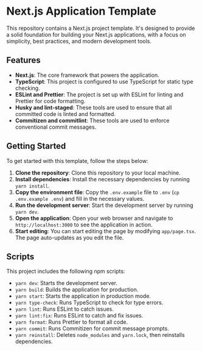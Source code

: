 # Next.js Application Template

This repository contains a Next.js project template. It's designed to provide a solid foundation for building your Next.js applications, with a focus on simplicity, best practices, and modern development tools.

## Features

- **Next.js**: The core framework that powers the application.
- **TypeScript**: This project is configured to use TypeScript for static type checking.
- **ESLint and Prettier**: The project is set up with ESLint for linting and Prettier for code formatting.
- **Husky and lint-staged**: These tools are used to ensure that all committed code is linted and formatted.
- **Commitizen and commitlint**: These tools are used to enforce conventional commit messages.

## Getting Started

To get started with this template, follow the steps below:

1. **Clone the repository**: Clone this repository to your local machine.
2. **Install dependencies**: Install the necessary dependencies by running `yarn install`.
2. **Copy the environment file**: Copy the `.env.example` file to `.env` (`cp .env.example .env`)  and fill in the necessary values.
3. **Run the development server**: Start the development server by running `yarn dev`.
4. **Open the application**: Open your web browser and navigate to `http://localhost:3000` to see the application in action.
5. **Start editing**: You can start editing the page by modifying `app/page.tsx`. The page auto-updates as you edit the file.

## Scripts

This project includes the following npm scripts:

- `yarn dev`: Starts the development server.
- `yarn build`: Builds the application for production.
- `yarn start`: Starts the application in production mode.
- `yarn type-check`: Runs TypeScript to check for type errors.
- `yarn lint`: Runs ESLint to catch issues.
- `yarn lint:fix`: Runs ESLint to catch and fix issues.
- `yarn format`: Runs Prettier to format all code.
- `yarn commit`: Runs Commitizen for commit message prompts.
- `yarn reinstall`: Deletes `node_modules` and `yarn.lock`, then reinstalls dependencies.
